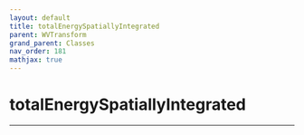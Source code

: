 ```yaml
---
layout: default
title: totalEnergySpatiallyIntegrated
parent: WVTransform
grand_parent: Classes
nav_order: 181
mathjax: true
---
```


#  totalEnergySpatiallyIntegrated




---

